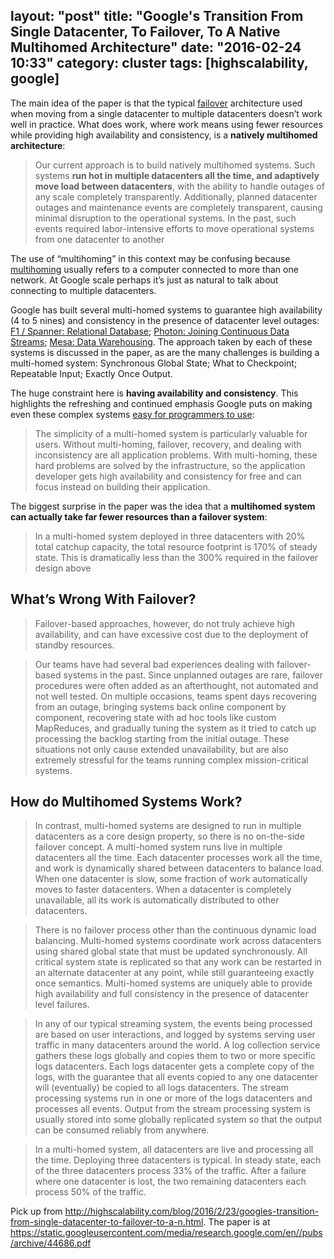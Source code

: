 layout: "post"
title: "Google's Transition From Single Datacenter, To Failover, To A Native Multihomed Architecture"
date: "2016-02-24 10:33"
category: cluster
tags: [highscalability, google]
---

The main idea of the paper is that the typical [failover](https://en.wikipedia.org/wiki/Failover) architecture used when moving from a single datacenter to multiple datacenters doesn’t work well in practice. What does work, where work means using fewer resources while providing high availability and consistency, is a **natively multihomed architecture**:

> Our current approach is to build natively multihomed systems. Such systems **run hot in multiple datacenters all the time, and adaptively move load between datacenters**, with the ability to handle outages of any scale completely transparently. Additionally, planned datacenter outages and maintenance events are completely transparent, causing minimal disruption to the operational systems. In the past, such events required labor-intensive efforts to move operational systems from one datacenter to another

The use of “multihoming” in this context may be confusing because [multihoming](https://en.wikipedia.org/wiki/Multihoming) usually refers to a computer connected to more than one network. At Google scale perhaps it’s just as natural to talk about connecting to multiple datacenters.

Google has built several multi-homed systems to guarantee high availability (4 to 5 nines) and consistency in the presence of datacenter level outages: [F1 / Spanner: Relational Database](http://research.google.com/pubs/pub38125.html); [Photon: Joining Continuous Data Streams](http://research.google.com/pubs/pub41318.html); [Mesa: Data Warehousing](http://research.google.com/pubs/pub42851.html). The approach taken by each of these systems is discussed in the paper, as are the many challenges is building a multi-homed system: Synchronous Global State; What to Checkpoint; Repeatable Input; Exactly Once Output.

The huge constraint here is **having availability and consistency**. This highlights the refreshing and continued emphasis Google puts on making even these complex systems [easy for programmers to use](http://highscalability.com/blog/2012/9/24/google-spanners-most-surprising-revelation-nosql-is-out-and.html):

> The simplicity of a multi-homed system is particularly valuable for users. Without multi-homing, failover, recovery, and dealing with inconsistency are all application problems. With multi-homing, these hard problems are solved by the infrastructure, so the application developer gets high availability and consistency for free and can focus instead on building their application.

The biggest surprise in the paper was the idea that a **multihomed system can actually take far fewer resources than a failover system**:

> In a multi-homed system deployed in three datacenters with 20% total catchup capacity, the total resource footprint is 170% of steady state. This is dramatically less than the 300% required in the failover design above

## What’s Wrong With Failover?

> Failover-based approaches, however, do not truly achieve high availability, and can have excessive cost due to the deployment of standby resources.

> Our teams have had several bad experiences dealing with failover-based systems in the past. Since unplanned outages are rare, failover procedures were often added as an afterthought, not automated and not well tested. On multiple occasions, teams spent days recovering from an outage, bringing systems back online component by component, recovering state with ad hoc tools like custom MapReduces, and gradually tuning the system as it tried to catch up processing the backlog starting from the initial outage. These situations not only cause extended unavailability, but are also extremely stressful for the teams running complex mission-critical systems.

## How do Multihomed Systems Work?

> In contrast, multi-homed systems are designed to run in multiple datacenters as a core design property, so there is no on-the-side failover concept. A multi-homed system runs live in multiple datacenters all the time. Each datacenter processes work all the time, and work is dynamically shared between datacenters to balance load. When one datacenter is slow, some fraction of work automatically moves to faster datacenters. When a datacenter is completely unavailable, all its work is automatically distributed to other datacenters.

> There is no failover process other than the continuous dynamic load balancing. Multi-homed systems coordinate work across datacenters using shared global state that must be updated synchronously. All critical system state is replicated so that any work can be restarted in an alternate datacenter at any point, while still guaranteeing exactly once semantics. Multi-homed systems are uniquely able to provide high availability and full consistency in the presence of datacenter level failures.

> In any of our typical streaming system, the events being processed are based on user interactions, and logged by systems serving user traffic in many datacenters around the world. A log collection service gathers these logs globally and copies them to two or more specific logs datacenters. Each logs datacenter gets a complete copy of the logs, with the guarantee that all events copied to any one datacenter will (eventually) be copied to all logs datacenters. The stream processing systems run in one or more of the logs datacenters and processes all events. Output from the stream processing system is usually stored into some globally replicated system so that the output can be consumed reliably from anywhere.

> In a multi-homed system, all datacenters are live and processing all the time. Deploying three datacenters is typical. In steady state, each of the three datacenters process 33% of the traffic. After a failure where one datacenter is lost, the two remaining datacenters each process 50% of the traffic.


Pick up from   <http://highscalability.com/blog/2016/2/23/googles-transition-from-single-datacenter-to-failover-to-a-n.html>. The paper is at <https://static.googleusercontent.com/media/research.google.com/en//pubs/archive/44686.pdf>
